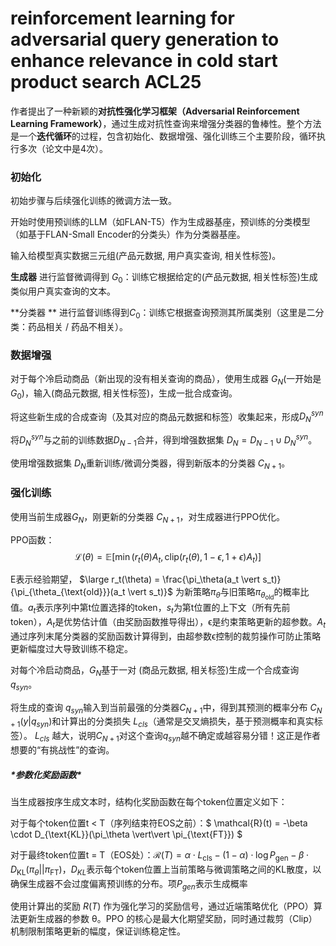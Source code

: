 # reinforcement learning for adversarial query generation to enhance relevance in cold start product search ACL25



作者提出了一种新颖的**对抗性强化学习框架（Adversarial Reinforcement Learning Framework）**，通过生成对抗性查询来增强分类器的鲁棒性。整个方法是一个**迭代循环**的过程，包含初始化、数据增强、强化训练三个主要阶段，循环执行多次（论文中是4次）。



### 初始化

初始步骤与后续强化训练的微调方法一致。

开始时使用预训练的LLM（如FLAN-T5）作为生成器基座，预训练的分类模型（如基于FLAN-Small Encoder的分类头）作为分类器基座。

输入给模型真实数据三元组(产品元数据, 用户真实查询, 相关性标签)。

**生成器** 进行监督微调得到 $G_0$：训练它根据给定的(产品元数据, 相关性标签)生成类似用户真实查询的文本。

**分类器 ** 进行监督训练得到$C_0$：训练它根据查询预测其所属类别（这里是二分类：药品相关 / 药品不相关）。



### 数据增强

对于每个冷启动商品（新出现的没有相关查询的商品），使用生成器 $G_N$(一开始是$G_0$)，输入(商品元数据, 相关性标签)，生成一批合成查询。

将这些新生成的合成查询（及其对应的商品元数据和标签）收集起来，形成$D_N^{syn}$

将$D_N^{syn}$与之前的训练数据$D_{N-1}$合并，得到增强数据集 $D_N = D_{N-1} ∪ D_N^{syn}$。

使用增强数据集 $D_N$重新训练/微调分类器，得到新版本的分类器 $C_{N+1}$。



### 强化训练

使用当前生成器$G_N$，刚更新的分类器 $C_{N+1}$，对生成器进行PPO优化。

PPO函数：$$\mathcal{L}(\theta) = \mathbb{E}\left[ \min\left( r_t(\theta) A_t, \text{clip}(r_t(\theta), 1 - \epsilon, 1 + \epsilon) A_t \right) \right]$$

E表示经验期望， $\large r_t(\theta) = \frac{\pi_\theta(a_t \vert s_t)}{\pi_{\theta_{\text{old}}}(a_t \vert s_t)}$ 为新策略$\pi_\theta$与旧策略$\pi_{\theta_{\text{old}}}$的概率比值。$a_t$表示序列中第t位置选择的token，$s_t$为第t位置的上下文（所有先前token），$A_t$是优势估计值（由奖励函数推导得出），ϵ是约束策略更新的超参数。$A_t$通过序列末尾分类器的奖励函数计算得到，由超参数ϵ控制的裁剪操作可防止策略更新幅度过大导致训练不稳定。

对每个冷启动商品，$G_N$基于一对 (商品元数据, 相关标签)生成一个合成查询 $q_{syn}$。

将生成的查询 $q_{syn}$输入到当前最强的分类器$C_{N+1}$中，得到其预测的概率分布 $C_{N+1}(y|q_{syn})$和计算出的分类损失 $L_{cls}$（通常是交叉熵损失，基于预测概率和真实标签）。 $L_{cls}$ 越大，说明$C_{N+1}$对这个查询$q_{syn}$越不确定或越容易分错！这正是作者想要的“有挑战性”的查询。

##### ***\*参数化奖励函数\****

当生成器按序生成文本时，结构化奖励函数在每个token位置定义如下：

对于每个token位置t < T（序列结束符EOS之前）：$ \mathcal{R}(t) = -\beta \cdot D_{\text{KL}}(\pi_\theta \vert\vert \pi_{\text{FT}}) $

对于最终token位置t = T（EOS处）：$\mathcal{R}(T) = \alpha \cdot L_{\text{cls}} - (1 - \alpha) \cdot \log P_{\text{gen}} - \beta \cdot D_{\text{KL}}(\pi_\theta \vert\vert \pi_{\text{FT}})$，$D_{KL}$表示每个token位置上当前策略与微调策略之间的KL散度，以确保生成器不会过度偏离预训练的分布。项$P_{gen}$表示生成概率



 使用计算出的奖励 $R(T)$ 作为强化学习的奖励信号，通过近端策略优化（PPO）算法更新生成器的参数 θ。PPO 的核心是最大化期望奖励，同时通过裁剪（Clip）机制限制策略更新的幅度，保证训练稳定性。
